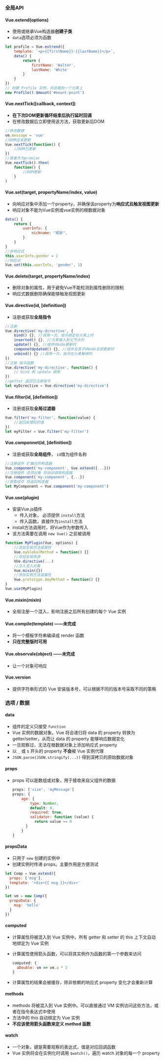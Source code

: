 ### 全局API

#### Vue.extend(options)

- 使用或继承Vue构造器**创建子类**
- `data`选项必须为函数

```js
let profile = Vue.extrend({
    template: `<p>{{firstName}}-{{lastName}}</p>`,
    data() {
        return {
            firstName: 'Walter',
            lastName: 'White'
        }
    }
})
// 创建 Profile 实例，并挂载到一个元素上
new Profile().$mount('#mount-point')
```



#### Vue.nextTick([callback, context])

- **在下次DOM更新循环结束后执行延时回调**
- 在修改数据后立即使用该方法，获取更新后DOM

```js
//修改数据
vm.message = 'vue'
//DOM还未更新
Vue.nextTick(function() {
    //DOM已更新
})
//或者作为promise
Vue.nextTick().then(
    function() {
        //DOM更新
    }
)
```



#### Vue.set(target, propertyName/index, value)

- 向响应对象中添加一个property，并确保该property为**响应式且触发视图更新**
- 响应对象不能为Vue实例或vue实例的根数据对象

```js
data() {
    return {
        userInfo: {
            nickname: "昵称",
        }
    }
}
//非响应式
this.userInfo.gender = 2
//响应式
Vue.set(this.userInfo, 'gender', 1)
```



#### Vue.delete(target, propertyName/index)

- 删除对象的属性，用于避免Vue不能检测到属性删除的限制
- 响应式数据删除确保能够触发视图更新



#### Vue.directive(id, [definition])

- 注册或获取**全局指令**

```js
//注册
Vue.directive('my-directive', {
    bind() {}, //调用一次，指令绑定在元素上时
    inserted() {}, //元素插入到父节点时
    update() {}, //组件VNode更新时
    componetUpdated() {}, //组件及其子VNode全部更新时
    unbind() {} //调用一次，指令在元素解绑时
})
//注册 指令函数
Vue.directive('my-directive', function() {
    // bind 和 update 调用
})
//getter 返回已注册指令
let myDirective = Vue.directive('my-directive')
```



#### Vue.filter(id, [definition])

- 注册或获取**全局过滤器**

```js
Vue.filter('my-filter', function(value) {
    //返回处理后的值
})
let myFilter = Vue.filter('my-filter')
```



#### Vue.componnet(id, [definition])

- 注册或获取**全局组件**， `id`值为组件名称

```js
//注册组件 扩展后的构造器
Vue.component('my-component', Vue.extend({...}))
//注册组件 选项对象 将自动调用构造器
Vue.component('my-component', {...})
//获取组件 将返回构造器
let MyComponent = Vue.component('my-component')
```



#### Vue.use(plugin)

- 安装Vue.js插件
  - 传入对象， 必须提供 `install`方法
  - 传入函数，直接作为`install`方法
- install方法调用时，将Vue作为参数传入
- 该方法需要在调用 `new Vue()` 之前被调用

```js
function MyPlugin(Vue, options) {
    //添加全局方法或属性
    Vue.myGlobalMethod = function() {}
    //添加全局资源
    VUe.directive(...)
  	//注入混入对象
  	Vue.mixin({})
    //添加实例方法或属性
    Vue.prototype.$myMethod = function() {}
} 
Vue.use(MyPlugin)
```



#### Vue.mixin(mixin) 

- 全局注册一个混入，影响注册之后所有创建的每个 Vue 实例



#### Vue.compile(template) ——未完成

- 将一个模板字符串编译成 render 函数
- **只在完整版时可用**



#### Vue.observale(object) ——未完成

- 让一个对象可响应



#### Vue.version

- 提供字符串形式的 Vue 安装版本号，可以根据不同的版本号采取不同的策略



### 选项 / 数据

#### data

- 组件的定义只接受 `function`
- Vue 实例的数据对象。Vue 将会递归将 data 的 property 转换为 getter/setter，从而让 data 的 property 能够响应数据变化
- 一旦观察过，无法在根数据对象上添加响应式 property
- 以 `_` 或 `$` 开头的 property **不会**被 Vue 实例代理
- `JSON.parse(JSON.stringify(...))` 得到深拷贝的原始数据对象



#### props

- props 可以是数组或对象，用于接收来自父组件的数据

  ```js
  props: ['size', 'myMessage']
  props: {
      age: {
          type: Number,
          default: 0,
          required: true,
          validator: function (value) {
          	return value >= 0
        }
      }
  }
  ```



#### propsData

- 只用于 `new` 创建的实例中
- 创建实例时传递 props。主要作用是方便测试

```js
let Comp = Vue.extend({
  props: ['msg'],
  template: '<div>{{ msg }}</div>'
})

let vm = new Comp({
  propsData: {
    msg: 'hello'
  }
})
```



#### computed

- 计算属性将被混入到 Vue 实例中。所有 getter 和 setter 的 this 上下文自动地绑定为 Vue 实例

- 计算属性使用箭头函数，可以将其实例作为函数的第一个参数来访问

  ```js
  computed: {
    aDouble: vm => vm.a * 2
  }
  ```

- 计算属性的结果会被缓存，除非依赖的响应式 property 变化才会重新计算



#### methods

- methods 将被混入到 Vue 实例中。可以直接通过 VM 实例访问这些方法，或者在指令表达式中使用
- 方法中的 this 自动绑定为 Vue 实例
- **不应该使用箭头函数来定义 method 函数** 



#### watch

- 一个对象，键是需要观察的表达式，值是对应回调函数
- Vue 实例将会在实例化时调用 `$watch()`，遍历 watch 对象的每一个 property